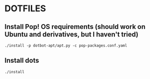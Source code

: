 # DOTFILES

## Install Pop! OS requirements (should work on Ubuntu and derivatives, but I haven't tried)

```
./install -p dotbot-apt/apt.py -c pop-packages.conf.yaml
```

## Install dots

```
./install
```
